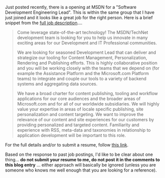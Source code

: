 Just posted recently, there is a opening at MSDN for a "Software Development Engineering Lead". This is within the same group that I have just joined and it looks like a great job for the right person. Here is a brief snippet from the [full job description](http://www.microsoft.com/careers/search/details.aspx?JobID=2e310b8d-a7ca-4105-b7bd-fcaf8eee5054)....

> Come leverage state-of-the-art technology! The MSDN/TechNet development team is looking for you to help us innovate in many exciting areas for our Development and IT Professional communities.
>
> We are looking for seasoned Development Lead that can deliver and strategize our tooling for Content Management, Personalization, Rendering and Publishing efforts. This is highly collaborative position and you will be working closely with the teams that we depend on (for example the Assistance Platform and the Microsoft.com Platform teams) to integrate and couple our tools to a variety of backend systems and aggregating data sources.
>
> We have a broad charter for content publishing, tooling and workflow applications for our core audiences and the broader areas of Microsoft.com and for all of our worldwide subsidiaries. We will highly value your expertise in areas of locale specific publishing, site personalization and content targeting. We want to improve the relevance of our content and site experiences for our customers by providing personalized and targeted content. Familiarity and experience with RSS, meta-data and taxonomies in relationship to application development will be important to this role.

For the full details and/or to submit a resume, follow [this link](http://www.microsoft.com/careers/search/details.aspx?JobID=2e310b8d-a7ca-4105-b7bd-fcaf8eee5054).

Based on the response to past job postings, I'd like to be clear about one thing... **do not submit your resume to me, do not post it in the comments to this blog entry** ... either approach will basically be ignored (unless you are someone who knows me well enough that you are looking for a reference).